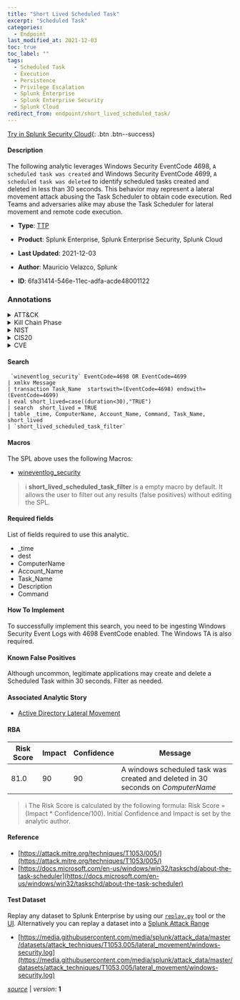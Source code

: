 ```yaml
---
title: "Short Lived Scheduled Task"
excerpt: "Scheduled Task"
categories:
  - Endpoint
last_modified_at: 2021-12-03
toc: true
toc_label: ""
tags:
  - Scheduled Task
  - Execution
  - Persistence
  - Privilege Escalation
  - Splunk Enterprise
  - Splunk Enterprise Security
  - Splunk Cloud
redirect_from: endpoint/short_lived_scheduled_task/
---
```




[Try in Splunk Security Cloud](https://www.splunk.com/en_us/cyber-security.html){: .btn .btn--success}

#### Description

The following analytic leverages Windows Security EventCode 4698, `A scheduled task was created` and Windows Security EventCode 4699, `A scheduled task was deleted` to identify scheduled tasks created and deleted in less than 30 seconds. This behavior may represent a lateral movement attack abusing the Task Scheduler to obtain code execution. Red Teams and adversaries alike may abuse the Task Scheduler for lateral movement and remote code execution.

- **Type**: [TTP](https://github.com/splunk/security_content/wiki/Detection-Analytic-Types)
- **Product**: Splunk Enterprise, Splunk Enterprise Security, Splunk Cloud

- **Last Updated**: 2021-12-03
- **Author**: Mauricio Velazco, Splunk
- **ID**: 6fa31414-546e-11ec-adfa-acde48001122

### Annotations
<details>
  <summary>ATT&CK</summary>

<div markdown="1">

#### [ATT&CK](https://attack.mitre.org/)

| ID          | Technique   | Tactic         |
| ----------- | ----------- |--------------- |
| [T1053.005](https://attack.mitre.org/techniques/T1053/005/) | Scheduled Task | Execution, Persistence, Privilege Escalation |

</div>
</details>


<details>
  <summary>Kill Chain Phase</summary>

<div markdown="1">

* Exploitation


</div>
</details>


<details>
  <summary>NIST</summary>

<div markdown="1">



</div>
</details>

<details>
  <summary>CIS20</summary>

<div markdown="1">



</div>
</details>

<details>
  <summary>CVE</summary>

<div markdown="1">


</div>
</details>


#### Search

```
 `wineventlog_security` EventCode=4698 OR EventCode=4699 
| xmlkv Message 
| transaction Task_Name  startswith=(EventCode=4698) endswith=(EventCode=4699) 
| eval short_lived=case((duration<30),"TRUE") 
| search  short_lived = TRUE 
| table _time, ComputerName, Account_Name, Command, Task_Name, short_lived 
| `short_lived_scheduled_task_filter` 
```

#### Macros
The SPL above uses the following Macros:
* [wineventlog_security](https://github.com/splunk/security_content/blob/develop/macros/wineventlog_security.yml)

> :information_source:
> **short_lived_scheduled_task_filter** is a empty macro by default. It allows the user to filter out any results (false positives) without editing the SPL.



#### Required fields
List of fields required to use this analytic.
* _time
* dest
* ComputerName
* Account_Name
* Task_Name
* Description
* Command



#### How To Implement
To successfully implement this search, you need to be ingesting Windows Security Event Logs with 4698 EventCode enabled. The Windows TA is also required.
#### Known False Positives
Although uncommon, legitimate applications may create and delete a Scheduled Task within 30 seconds. Filter as needed.

#### Associated Analytic Story
* [Active Directory Lateral Movement](/stories/active_directory_lateral_movement)




#### RBA

| Risk Score  | Impact      | Confidence   | Message      |
| ----------- | ----------- |--------------|--------------|
| 81.0 | 90 | 90 | A windows scheduled task was created and deleted in 30 seconds on $ComputerName$ |


> :information_source:
> The Risk Score is calculated by the following formula: Risk Score = (Impact * Confidence/100). Initial Confidence and Impact is set by the analytic author.


#### Reference

* [https://attack.mitre.org/techniques/T1053/005/](https://attack.mitre.org/techniques/T1053/005/)
* [https://docs.microsoft.com/en-us/windows/win32/taskschd/about-the-task-scheduler](https://docs.microsoft.com/en-us/windows/win32/taskschd/about-the-task-scheduler)



#### Test Dataset
Replay any dataset to Splunk Enterprise by using our [`replay.py`](https://github.com/splunk/attack_data#using-replaypy) tool or the [UI](https://github.com/splunk/attack_data#using-ui).
Alternatively you can replay a dataset into a [Splunk Attack Range](https://github.com/splunk/attack_range#replay-dumps-into-attack-range-splunk-server)

* [https://media.githubusercontent.com/media/splunk/attack_data/master/datasets/attack_techniques/T1053.005/lateral_movement/windows-security.log](https://media.githubusercontent.com/media/splunk/attack_data/master/datasets/attack_techniques/T1053.005/lateral_movement/windows-security.log)



[*source*](https://github.com/splunk/security_content/tree/develop/detections/endpoint/short_lived_scheduled_task.yml) \| *version*: **1**